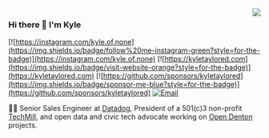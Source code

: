 <img align='right' src="https://github-readme-stats.vercel.app/api?username=kyletaylored&show_icons=true&theme=blue-green">

### Hi there 👋  I'm Kyle

[![https://instagram.com/kyle.of.none](https://img.shields.io/badge/follow%20me-instagram-green?style=for-the-badge)](https://instagram.com/kyle.of.none)
[![https://kyletaylored.com](https://img.shields.io/badge/visit-website-orange?style=for-the-badge)](https://kyletaylored.com)
[![https://github.com/sponsors/kyletaylored](https://img.shields.io/badge/sponsor-me-blue?style=for-the-badge)](https://github.com/sponsors/kyletaylored)
[![Email](https://img.shields.io/static/v1?label=email&message=me&color=red&logo=gmail&style=for-the-badge&logoColor=white)](mailto:hey@kyletaylored.com)

👨‍💻 Senior Sales Engineer at [Datadog](https://www.datadoghq.com/), President of a 501(c)3 non-profit [TechMill](https://techmill.co/), and open data and civic tech advocate working on [Open Denton](https://github.com/opendenton) projects.

<!--
**kyletaylored/kyletaylored** is a ✨ _special_ ✨ repository because its `README.md` (this file) appears on your GitHub profile.

Here are some ideas to get you started:

- 🔭 I’m currently working on ...
- 🌱 I’m currently learning ...
- 👯 I’m looking to collaborate on ...
- 🤔 I’m looking for help with ...
- 💬 Ask me about ...
- 📫 How to reach me: ...
- 😄 Pronouns: ...
- ⚡ Fun fact: ...
-->
